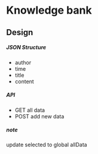 # Knowledge bank

## Design

##### JSON Structure

- author
- time
- title
- content

##### API

- GET all data
- POST add new data

##### note

update selected to global allData
